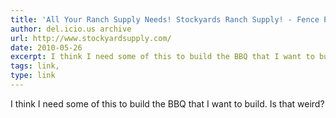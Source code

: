 ```yaml
---
title: 'All Your Ranch Supply Needs! Stockyards Ranch Supply! - Fence Posts &amp; Wire'
author: del.icio.us archive
url: http://www.stockyardsupply.com/
date: 2010-05-26
excerpt: I think I need some of this to build the BBQ that I want to build. Is that weird?
tags: link,
type: link
---
```

I think I need some of this to build the BBQ that I want to build. Is that weird?